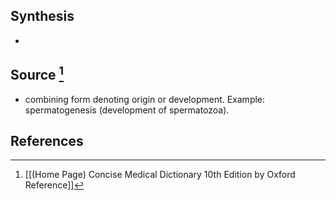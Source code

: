 ## Synthesis
- 
## Source [^1]
- combining form denoting origin or development. Example: spermatogenesis (development of spermatozoa).
## References

[^1]: [[(Home Page) Concise Medical Dictionary 10th Edition by Oxford Reference]]
